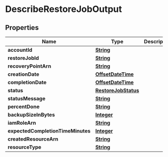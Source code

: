 

# DescribeRestoreJobOutput


## Properties

| Name | Type | Description | Notes |
|------------ | ------------- | ------------- | -------------|
|**accountId** | [**String**](String.md) |  |  [optional] |
|**restoreJobId** | [**String**](String.md) |  |  [optional] |
|**recoveryPointArn** | [**String**](String.md) |  |  [optional] |
|**creationDate** | [**OffsetDateTime**](OffsetDateTime.md) |  |  [optional] |
|**completionDate** | [**OffsetDateTime**](OffsetDateTime.md) |  |  [optional] |
|**status** | [**RestoreJobStatus**](RestoreJobStatus.md) |  |  [optional] |
|**statusMessage** | [**String**](String.md) |  |  [optional] |
|**percentDone** | [**String**](String.md) |  |  [optional] |
|**backupSizeInBytes** | [**Integer**](Integer.md) |  |  [optional] |
|**iamRoleArn** | [**String**](String.md) |  |  [optional] |
|**expectedCompletionTimeMinutes** | [**Integer**](Integer.md) |  |  [optional] |
|**createdResourceArn** | [**String**](String.md) |  |  [optional] |
|**resourceType** | [**String**](String.md) |  |  [optional] |



